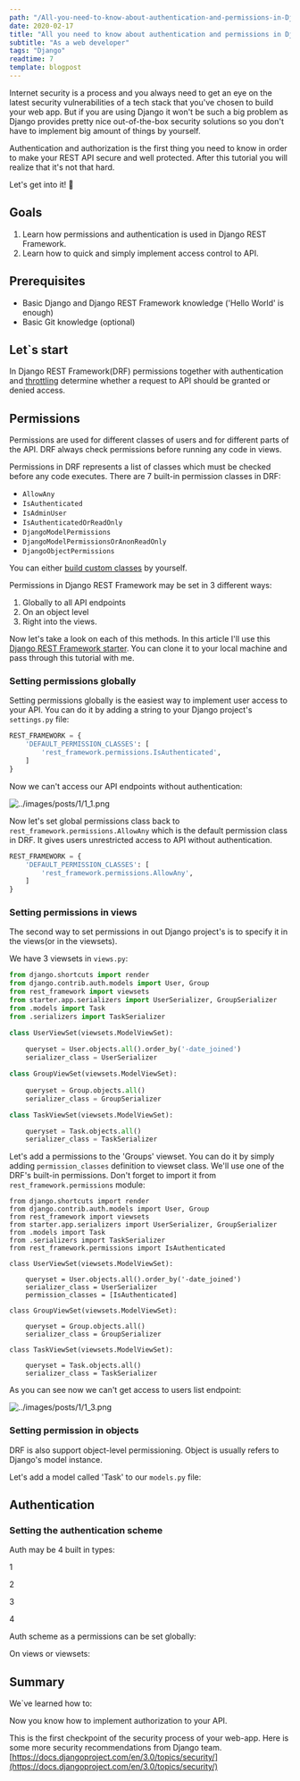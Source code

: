 ```yaml
---
path: "/All-you-need-to-know-about-authentication-and-permissions-in-Django-REST-API"
date: 2020-02-17
title: "All you need to know about authentication and permissions in Django REST API"
subtitle: "As a web developer"
tags: "Django"
readtime: 7
template: blogpost
---
```


Internet security is a process and you always need to get an eye on the latest security vulnerabilities of a tech stack that you've chosen to build your web app. But if you are using Django it won't be such a big problem as Django provides pretty nice out-of-the-box security solutions so you don't have to implement big amount of things by yourself.

Authentication and authorization is the first thing you need to know in order to make your REST API secure and well protected. After this tutorial you will realize that it's not that hard.

Let's get into it! 🙂

## Goals

1. Learn how permissions and authentication is used in Django REST Framework.
2. Learn how to quick and simply implement access control to API.

## Prerequisites

- Basic Django and Django REST Framework knowledge ('Hello World' is enough)
- Basic Git knowledge (optional)

## Let`s start

In Django REST Framework(DRF) permissions together with authentication and [throttling](<[https://www.django-rest-framework.org/api-guide/throttling/](https://www.django-rest-framework.org/api-guide/throttling/)>) determine whether a request to API should be granted or denied access.

## Permissions

Permissions are used for different classes of users and for different parts of the API. DRF always check permissions before running any code in views.

Permissions in DRF represents a list of classes which must be checked before any code executes. There are 7 built-in permission classes in DRF:

- `AllowAny`
- `IsAuthenticated`
- `IsAdminUser`
- `IsAuthenticatedOrReadOnly`
- `DjangoModelPermissions`
- `DjangoModelPermissionsOrAnonReadOnly`
- `DjangoObjectPermissions`

You can either [build custom classes](https://www.django-rest-framework.org/api-guide/permissions/#custom-permissions) by yourself.

Permissions in Django REST Framework may be set in 3 different ways:

1. Globally to all API endpoints  
2. On an object level 
3. Right into the views.

Now let's take a look on each of this methods. In this article I'll use this [Django REST Framework starter](https://github.com/semaphore8/Django-REST-Framework-API-starter.git). You can clone it to your local machine and pass through this tutorial with me.

### Setting permissions globally

Setting permissions globally is the easiest way to implement user access to your API. You can do it by adding a string to your Django project's `settings.py` file:

```python
REST_FRAMEWORK = {
    'DEFAULT_PERMISSION_CLASSES': [
        'rest_framework.permissions.IsAuthenticated',
    ]
}
```

Now we can't access our API endpoints without authentication:

![../images/posts/1/1_1.png](../images/posts/1/1_1.png)

Now let's set global permissions class back to `rest_framework.permissions.AllowAny`  which is the default permission class in DRF. It gives users unrestricted access to API without authentication.

```python
REST_FRAMEWORK = {
    'DEFAULT_PERMISSION_CLASSES': [
        'rest_framework.permissions.AllowAny',
    ]
}
```



### Setting permissions in views

The second way to set permissions in out Django project's is to specify it in the views(or in the viewsets).

We have 3 viewsets in `views.py`:

```python
from django.shortcuts import render
from django.contrib.auth.models import User, Group
from rest_framework import viewsets
from starter.app.serializers import UserSerializer, GroupSerializer
from .models import Task
from .serializers import TaskSerializer

class UserViewSet(viewsets.ModelViewSet):
 
    queryset = User.objects.all().order_by('-date_joined')
    serializer_class = UserSerializer

class GroupViewSet(viewsets.ModelViewSet):
 
    queryset = Group.objects.all()
    serializer_class = GroupSerializer

class TaskViewSet(viewsets.ModelViewSet):

    queryset = Task.objects.all()
    serializer_class = TaskSerializer
```

Let's add a permissions to the 'Groups' viewset. You can do it by simply adding `permission_classes` definition to viewset class. We'll use one of the DRF's built-in permissions. Don't forget to import it from `rest_framework.permissions` module:

```python{5,12}
from django.shortcuts import render
from django.contrib.auth.models import User, Group
from rest_framework import viewsets
from starter.app.serializers import UserSerializer, GroupSerializer
from .models import Task
from .serializers import TaskSerializer
from rest_framework.permissions import IsAuthenticated

class UserViewSet(viewsets.ModelViewSet):
 
    queryset = User.objects.all().order_by('-date_joined')
    serializer_class = UserSerializer
    permission_classes = [IsAuthenticated]

class GroupViewSet(viewsets.ModelViewSet):
 
    queryset = Group.objects.all()
    serializer_class = GroupSerializer

class TaskViewSet(viewsets.ModelViewSet):

    queryset = Task.objects.all()
    serializer_class = TaskSerializer
```

As you can see now we can't get access to users list endpoint:

![../images/posts/1/1_3.png](../images/posts/1/1_3.png)

### Setting permission in objects

DRF is also support object-level permissioning. Object is usually refers to Django's model instance.

Let's add a model called 'Task' to our `models.py` file:



## Authentication

### Setting the authentication scheme

Auth may be 4 built in types:

1

2

3

4

Auth scheme as a permissions can be set globally:



On views or viewsets:



## Summary

We`ve learned how to:

Now you know how to implement authorization to your API.

This is the first checkpoint of the security process of your web-app. Here is some more security recommendations from Django team. [https://docs.djangoproject.com/en/3.0/topics/security/](https://docs.djangoproject.com/en/3.0/topics/security/)
